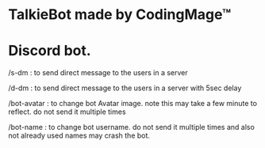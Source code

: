 # TalkieBot made by CodingMage™ 

# Discord bot.

 /s-dm <message> : to send direct message to the users in a server
 
 /d-dm <message> : to send direct message to the users in a server with 5sec delay

 /bot-avatar <image-url> : to change bot Avatar image. note this may take a few minute to reflect. do not send it multiple times
    
 /bot-name <bot-username> : to change bot username.  do not send it multiple times and also not already used names may crash the bot.
 
 

